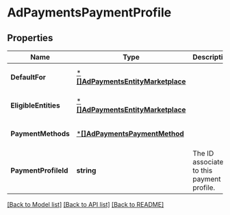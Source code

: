 # AdPaymentsPaymentProfile

## Properties
Name | Type | Description | Notes
------------ | ------------- | ------------- | -------------
**DefaultFor** | [***[]AdPaymentsEntityMarketplace**](array.md) |  | [optional] [default to null]
**EligibleEntities** | [***[]AdPaymentsEntityMarketplace**](array.md) |  | [optional] [default to null]
**PaymentMethods** | [***[]AdPaymentsPaymentMethod**](array.md) |  | [optional] [default to null]
**PaymentProfileId** | **string** | The ID associated to this payment profile. | [optional] [default to null]

[[Back to Model list]](../README.md#documentation-for-models) [[Back to API list]](../README.md#documentation-for-api-endpoints) [[Back to README]](../README.md)

